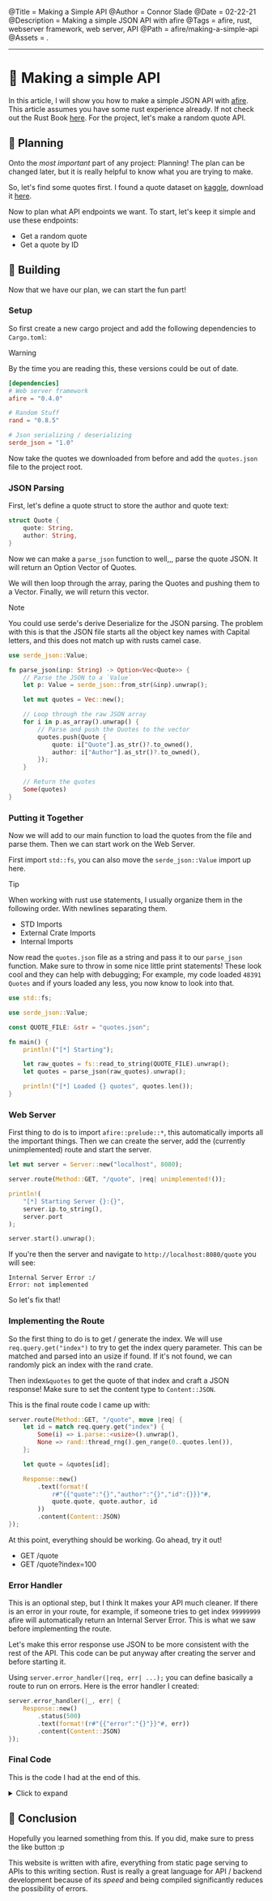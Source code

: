 @Title = Making a Simple API
@Author = Connor Slade
@Date = 02-22-21
@Description = Making a simple JSON API with afire
@Tags = afire, rust, webserver framework, web server, API
@Path = afire/making-a-simple-api
@Assets = .

---

# 🧵 Making a simple API

In this article, I will show you how to make a simple JSON API with [afire][afire].
This article assumes you have some rust experience already.
If not check out the Rust Book [here][rust-book].
For the project, let's make a random quote API.

## 🏈 Planning

Onto the _most important_ part of any project: Planning!
The plan can be changed later, but it is really helpful to know what you are trying to make.

So, let's find some quotes first. I found a quote dataset on [kaggle][kaggle], download it [here][quote-dataset].

Now to plan what API endpoints we want.
To start, let's keep it simple and use these endpoints:

- Get a random quote
- Get a quote by ID

## 🏨 Building

Now that we have our plan, we can start the fun part!

### Setup

So first create a new cargo project and add the following dependencies to `Cargo.toml`:

<div ad warn>
  Warning

  By the time you are reading this, these versions could be out of date.
</div>

```toml
[dependencies]
# Web server framework
afire = "0.4.0"

# Random Stuff
rand = "0.8.5"

# Json serializing / deserializing
serde_json = "1.0"
```

Now take the quotes we downloaded from before and add the `quotes.json` file to the project root.

### JSON Parsing

First, let's define a quote struct to store the author and quote text:

```rust
struct Quote {
    quote: String,
    author: String,
}
```

Now we can make a `parse_json` function to well,,, parse the quote JSON.
It will return an Option Vector of Quotes.

We will then loop through the array, paring the Quotes and pushing them to a Vector.
Finally, we will return this vector.

<div ad note>
  Note

  You could use serde's derive Deserialize for the JSON parsing.
  The problem with this is that the JSON file starts all the object key names with Capital letters,
  and this does not match up with rusts camel case.
</div>

```rust
use serde_json::Value;

fn parse_json(inp: String) -> Option<Vec<Quote>> {
    // Parse the JSON to a `Value`
    let p: Value = serde_json::from_str(&inp).unwrap();

    let mut quotes = Vec::new();

    // Loop through the raw JSON array
    for i in p.as_array().unwrap() {
        // Parse and push the Quotes to the vector
        quotes.push(Quote {
            quote: i["Quote"].as_str()?.to_owned(),
            author: i["Author"].as_str()?.to_owned(),
        });
    }

    // Return the quotes
    Some(quotes)
}
```

### Putting it Together

Now we will add to our main function to load the quotes from the file and parse them.
Then we can start work on the Web Server.

First import `std::fs`, you can also move the `serde_json::Value` import up here.

<div ad tip>
  Tip

  When working with rust use statements, I usually organize them in the following order.
  With newlines separating them.

  - STD Imports
  - External Crate Imports
  - Internal Imports
</div>

Now read the `quotes.json` file as a string and pass it to our `parse_json` function.
Make sure to throw in some nice little print statements!
These look cool and they can help with debugging;
For example, my code loaded `48391 Quotes` and if yours loaded any less, you now know to look into that.

```rust
use std::fs;

use serde_json::Value;

const QUOTE_FILE: &str = "quotes.json";

fn main() {
    println!("[*] Starting");

    let raw_quotes = fs::read_to_string(QUOTE_FILE).unwrap();
    let quotes = parse_json(raw_quotes).unwrap();

    println!("[*] Loaded {} quotes", quotes.len());
}
```

### Web Server

First thing to do is to import `afire::prelude::*`, this automatically imports all the important things.
Then we can create the server, add the (currently unimplemented) route and start the server.

```rust
let mut server = Server::new("localhost", 8080);

server.route(Method::GET, "/quote", |req| unimplemented!());

println!(
    "[*] Starting Server {}:{}",
    server.ip.to_string(),
    server.port
);

server.start().unwrap();
```

If you're then the server and navigate to `http://localhost:8080/quote` you will see:

```
Internal Server Error :/
Error: not implemented
```

So let's fix that!

### Implementing the Route

So the first thing to do is to get / generate the index.
We will use `req.query.get("index")` to try to get the index query parameter.
This can be matched and parsed into an usize if found.
If it's not found, we can randomly pick an index with the rand crate.

Then index`&quotes` to get the quote of that index and craft a JSON response!
Make sure to set the content type to `Content::JSON`.

This is the final route code I came up with:

```rust
server.route(Method::GET, "/quote", move |req| {
    let id = match req.query.get("index") {
        Some(i) => i.parse::<usize>().unwrap(),
        None => rand::thread_rng().gen_range(0..quotes.len()),
    };

    let quote = &quotes[id];

    Response::new()
        .text(format!(
            r#"{{"quote":"{}","author":"{}","id":{}}}"#,
            quote.quote, quote.author, id
        ))
        .content(Content::JSON)
});
```

At this point, everything should be working.
Go ahead, try it out!

- GET /quote
- GET /quote?index=100

### Error Handler

This is an optional step, but I think It makes your API much cleaner.
If there is an error in your route, for example, if someone tries to get index `99999999` afire will automatically return an Internal Server Error.
This is what we saw before implementing the route.

Let's make this error response use JSON to be more consistent with the rest of the API.
This code can be put anyway after creating the server and before starting it.

Using `server.error_handler(|req, err| ...);` you can define basically a route to run on errors.
Here is the error handler I created:

```rust
server.error_handler(|_, err| {
    Response::new()
        .status(500)
        .text(format!(r#"{{"error":"{}"}}"#, err))
        .content(Content::JSON)
});
```

### Final Code

This is the code I had at the end of this.

<details>
<summary>Click to expand</summary>

```rust
use std::fs;

use afire::prelude::*;
use rand::{self, Rng};
use serde_json::Value;

const QUOTE_FILE: &str = "quotes.json";

struct Quote {
    quote: String,
    author: String,
}

fn main() {
    println!("[*] Starting");

    let raw_quotes = fs::read_to_string(QUOTE_FILE).unwrap();
    let quotes = parse_json(raw_quotes).unwrap();

    println!("[*] Loaded {} quotes", quotes.len());

    let mut server = Server::new("localhost", 8818);

    server.error_handler(|_, err| {
        Response::new()
            .status(500)
            .text(format!(r#"{{"error":"{}"}}"#, err))
            .content(Content::JSON)
    });

    server.route(Method::GET, "/quote", move |req| {
        let id = match req.query.get("index") {
            Some(i) => i.parse::<usize>().unwrap(),
            None => rand::thread_rng().gen_range(0..quotes.len()),
        };

        let quote = &quotes[id];

        Response::new()
            .text(format!(
                r#"{{"quote":"{}","author":"{}","id":{}}}"#,
                quote.quote, quote.author, id
            ))
            .content(Content::JSON)
    });

    println!(
        "[*] Starting Server {}:{}",
        server.ip.to_string(),
        server.port
    );

    server.start().unwrap();
}

fn parse_json(inp: String) -> Option<Vec<Quote>> {
    let p: Value = serde_json::from_str(&inp).unwrap();

    let mut quotes = Vec::new();
    for i in p.as_array().unwrap() {
        quotes.push(Quote {
            quote: i["Quote"].as_str()?.to_owned(),
            author: i["Author"].as_str()?.to_owned(),
        });
    }

    Some(quotes)
}

```
</details>

## 🦀 Conclusion

Hopefully you learned something from this.
If you did, make sure to press the like button :p

This website is written with afire, everything from static page serving to APIs to this writing section.
Rust is really a great language for API / backend development because of its *speed* and being compiled significantly reduces the possibility of errors.


[afire]: https://crates.io/crates/afire
[rust-book]: https://doc.rust-lang.org/stable/book/
[kaggle]: https://www.kaggle.com/
[quote-dataset]: https://www.kaggle.com/akmittal/quotes-dataset
